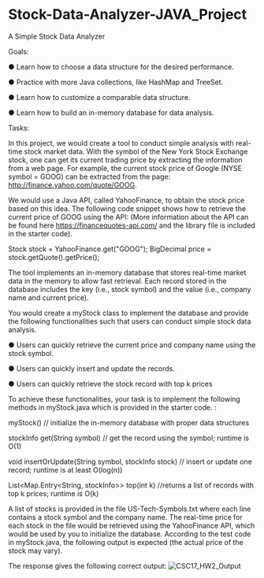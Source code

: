 # Stock-Data-Analyzer-JAVA_Project
A Simple Stock Data Analyzer

Goals:

● Learn how to choose a data structure for the desired performance.

● Practice with more Java collections, like HashMap and TreeSet.

● Learn how to customize a comparable data structure.

● Learn how to build an in-memory database for data analysis.




Tasks:

In this project, we would create a tool to conduct simple analysis with real-time stock market
data. With the symbol of the New York Stock Exchange stock, one can get its current trading
price by extracting the information from a web page. For example, the current stock price of
Google (NYSE symbol = GOOG) can be extracted from the page:
http://finance.yahoo.com/quote/GOOG.

We would use a Java API, called YahooFinance, to obtain the stock price based on this idea. The
following code snippet shows how to retrieve the current price of GOOG using the API: (More
information about the API can be found here https://financequotes-api.com/ and the library file is
included in the starter code).

Stock stock = YahooFinance.get("GOOG");
BigDecimal price = stock.getQuote().getPrice();

The tool implements an in-memory database that stores real-time market data in the memory to
allow fast retrieval. Each record stored in the database includes the key (i.e., stock symbol) and
the value (i.e., company name and current price).

You would create a myStock class to implement the database and provide the following
functionalities such that users can conduct simple stock data analysis.

● Users can quickly retrieve the current price and company name using the stock symbol.

● Users can quickly insert and update the records.

● Users can quickly retrieve the stock record with top k prices


To achieve these functionalities, your task is to implement the following methods in
myStock.java which is provided in the starter code. :

myStock() // initialize the in-memory database with proper data structures

stockInfo get(String symbol) // get the record using the symbol; runtime is O(1)

void insertOrUpdate(String symbol, stockInfo stock) // insert or update one record; runtime is at least O(log(n))

List<Map.Entry<String, stockInfo>> top(int k) //returns a list of records with top k prices; runtime is O(k)

A list of stocks is provided in the file US-Tech-Symbols.txt where each line contains a stock
symbol and the company name. The real-time price for each stock in the file would be retrieved
using the YahooFinance API, which would be used by you to initialize the database. According
to the test code in myStock.java, the following output is expected (the actual price of the stock
may vary).



The response gives the following correct output:
![CSC17_HW2_Output](https://user-images.githubusercontent.com/68672421/234996693-41a9d912-0f17-4fc8-995a-5853b25a7015.jpg)
